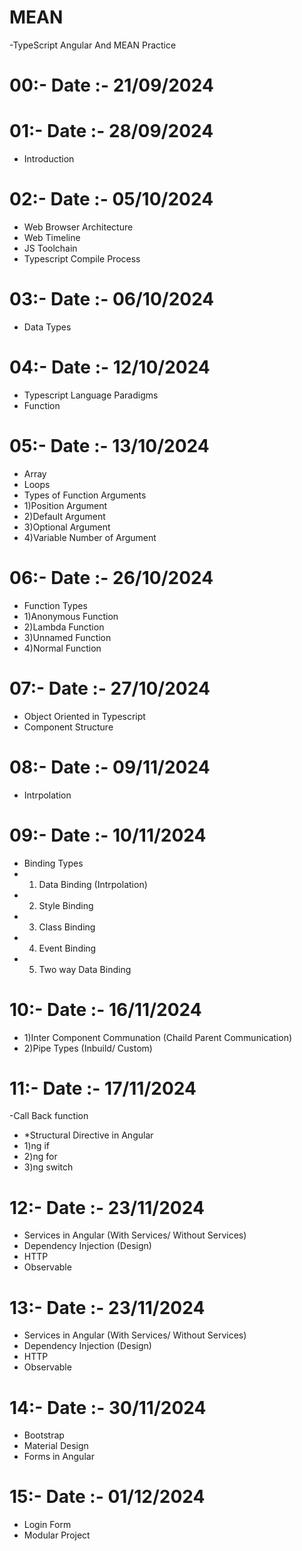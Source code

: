 # MEAN
-TypeScript Angular And MEAN Practice
# 00:- Date :-  21/09/2024 
  
# 01:- Date :-  28/09/2024   
  - Introduction

# 02:- Date :-  05/10/2024  
  - Web Browser Architecture
  - Web Timeline
  - JS Toolchain
  - Typescript Compile Process
 
# 03:- Date :-  06/10/2024    
  - Data Types
 

# 04:- Date :-  12/10/2024
- Typescript Language Paradigms
- Function

# 05:- Date :-  13/10/2024
- Array
- Loops
- Types of Function Arguments
- 1)Position Argument
- 2)Default Argument
- 3)Optional Argument
- 4)Variable Number of Argument

# 06:- Date :-  26/10/2024
- Function Types
- 1)Anonymous Function
- 2)Lambda Function
- 3)Unnamed Function
- 4)Normal Function

# 07:- Date :-  27/10/2024
- Object Oriented in Typescript
- Component Structure

# 08:- Date :-  09/11/2024
- Intrpolation

# 09:- Date :-  10/11/2024
- Binding Types
- 1) Data Binding (Intrpolation)
- 2) Style Binding
- 3) Class Binding
- 4) Event Binding
- 5) Two way Data Binding

# 10:- Date :-  16/11/2024
- 1)Inter Component Communation (Chaild Parent Communication)
- 2)Pipe Types (Inbuild/ Custom)

# 11:- Date :-  17/11/2024
-Call Back function
- *Structural Directive in Angular
- 1)ng if
- 2)ng for
- 3)ng switch
  
# 12:- Date :-  23/11/2024
- Services in Angular (With Services/ Without Services)
- Dependency Injection (Design)
- HTTP
- Observable

# 13:- Date :-  23/11/2024
- Services in Angular (With Services/ Without Services)
- Dependency Injection (Design)
- HTTP
- Observable
  
# 14:- Date :-  30/11/2024
- Bootstrap 
- Material Design
- Forms in Angular

# 15:- Date :-  01/12/2024
- Login Form
- Modular Project
